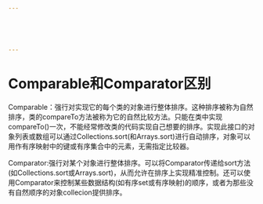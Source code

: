 ```yaml
---





---
```


# Comparable和Comparator区别


Comparable：强行对实现它的每个类的对象进行整体排序。这种排序被称为自然排序，类的compareTo方法被称为它的自然比较方法。只能在类中实现compareTo()一次，不能经常修改类的代码实现自己想要的排序。实现此接口的对象列表或数组可以通过Collections.sort(和Arrays.sort)进行自动排序，对象可以用作有序映射中的键或有序集合中的元素，无需指定比较器。

Comparator:强行对某个对象进行整体排序。可以将Comparator传递给sort方法(如Collections.sort或Arrays.sort)，从而允许在排序上实现精准控制。还可以使用Comparator来控制某些数据结构(如有序set或有序映射)的顺序，或者为那些没有自然顺序的对象collecion提供排序。

